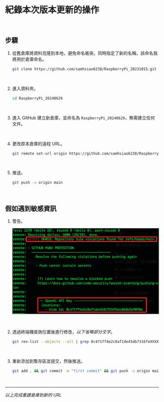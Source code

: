 # 紀錄本次版本更新的操作

<br>

## 步驟

1. 從舊倉庫將資料克隆到本地，避免命名衝突，同時指定了新的名稱，該命名我將用於倉庫命名。

    ```bash
    git clone https://github.com/samhsiao6238/RaspberryPi_20231015.git RaspberryPi_20240629
    ```

<br>

2. 進入資料夾。

    ```bash
    cd RaspberryPi_20240629
    ```

<br>

3. 進入 GitHub 建立新倉庫，並命名為 `RaspberryPi_20240629`，無需建立任何文件。

<br>

4. 更改原本倉庫的遠程 URL。

    ```bash
    git remote set-url origin https://github.com/samhsiao6238/RaspberryPi_20231015.git
    ```

<br>

5. 推送。

    ```bash
    git push -u origin main
    ```

<br>

## 假如遇到敏感資訊

1. 警告。

    ![](images/img_19.png)

<br>

2. 透過終端機查詢位置後進行修改，_以下省略部分文字_。

    ```bash
    git rev-list --objects --all | grep 0c471ff4e2c8af1de45db7316feXXXXXXXXXXXXXXXXXXXX
    ```

<br>

3. 重新添加到暫存區並提交，然後推送。

    ```bash
    git add . && git commit -m "first commit" && git push -u origin main
    ```

<br>

___

_以上完成重建倉庫到新的 URL_